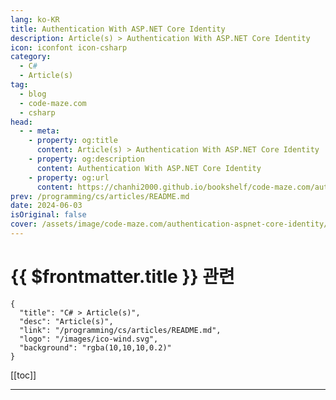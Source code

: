 ```yaml
---
lang: ko-KR
title: Authentication With ASP.NET Core Identity
description: Article(s) > Authentication With ASP.NET Core Identity
icon: iconfont icon-csharp
category: 
  - C#
  - Article(s)
tag: 
  - blog
  - code-maze.com
  - csharp
head:  
  - - meta:
    - property: og:title
      content: Article(s) > Authentication With ASP.NET Core Identity
    - property: og:description
      content: Authentication With ASP.NET Core Identity
    - property: og:url
      content: https://chanhi2000.github.io/bookshelf/code-maze.com/authentication-aspnet-core-identity.html
prev: /programming/cs/articles/README.md
date: 2024-06-03
isOriginal: false
cover: /assets/image/code-maze.com/authentication-aspnet-core-identity/banner.png
---
```


# {{ $frontmatter.title }} 관련

```component VPCard
{
  "title": "C# > Article(s)",
  "desc": "Article(s)",
  "link": "/programming/cs/articles/README.md",
  "logo": "/images/ico-wind.svg",
  "background": "rgba(10,10,10,0.2)"
}
```

[[toc]]

---

<SiteInfo
  name="Authentication With ASP.NET Core Identity"
  desc="In this article, we are going to learn about the Authentication process with ASP.NET Core Identity, Logout process and adding additional Claims."
  url="https://code-maze.com/authentication-aspnet-core-identity/"
  logo="/assets/image/code-maze.com/favicon.png"
  preview="/assets/image/code-maze.com/authentication-aspnet-core-identity/banner.png"/>

<!-- TODO: 작성 -->
